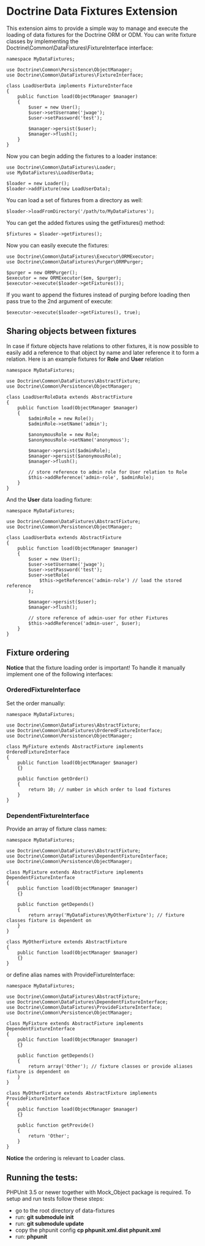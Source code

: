 # Doctrine Data Fixtures Extension

This extension aims to provide a simple way to manage and execute the loading of data fixtures
for the Doctrine ORM or ODM. You can write fixture classes by implementing the
Doctrine\Common\DataFixtures\FixtureInterface interface:

    namespace MyDataFixtures;

    use Doctrine\Common\Persistence\ObjectManager;
    use Doctrine\Common\DataFixtures\FixtureInterface;

    class LoadUserData implements FixtureInterface
    {
        public function load(ObjectManager $manager)
        {
            $user = new User();
            $user->setUsername('jwage');
            $user->setPassword('test');

            $manager->persist($user);
            $manager->flush();
        }
    }

Now you can begin adding the fixtures to a loader instance:

    use Doctrine\Common\DataFixtures\Loader;
    use MyDataFixtures\LoadUserData;

    $loader = new Loader();
    $loader->addFixture(new LoadUserData);

You can load a set of fixtures from a directory as well:

    $loader->loadFromDirectory('/path/to/MyDataFixtures');

You can get the added fixtures using the getFixtures() method:

    $fixtures = $loader->getFixtures();

Now you can easily execute the fixtures:

    use Doctrine\Common\DataFixtures\Executor\ORMExecutor;
    use Doctrine\Common\DataFixtures\Purger\ORMPurger;

    $purger = new ORMPurger();
    $executor = new ORMExecutor($em, $purger);
    $executor->execute($loader->getFixtures());

If you want to append the fixtures instead of purging before loading then pass true
to the 2nd argument of execute:

    $executor->execute($loader->getFixtures(), true);

## Sharing objects between fixtures

In case if fixture objects have relations to other fixtures, it is now possible
to easily add a reference to that object by name and later reference it to form
a relation. Here is an example fixtures for **Role** and **User** relation

    namespace MyDataFixtures;

    use Doctrine\Common\DataFixtures\AbstractFixture;
    use Doctrine\Common\Persistence\ObjectManager;

    class LoadUserRoleData extends AbstractFixture
    {
        public function load(ObjectManager $manager)
        {
            $adminRole = new Role();
            $adminRole->setName('admin');

            $anonymousRole = new Role;
            $anonymousRole->setName('anonymous');

            $manager->persist($adminRole);
            $manager->persist($anonymousRole);
            $manager->flush();

            // store reference to admin role for User relation to Role
            $this->addReference('admin-role', $adminRole);
        }
    }

And the **User** data loading fixture:

    namespace MyDataFixtures;

    use Doctrine\Common\DataFixtures\AbstractFixture;
    use Doctrine\Common\Persistence\ObjectManager;

    class LoadUserData extends AbstractFixture
    {
        public function load(ObjectManager $manager)
        {
            $user = new User();
            $user->setUsername('jwage');
            $user->setPassword('test');
            $user->setRole(
                $this->getReference('admin-role') // load the stored reference
            );

            $manager->persist($user);
            $manager->flush();

            // store reference of admin-user for other Fixtures
            $this->addReference('admin-user', $user);
        }
    }

## Fixture ordering
**Notice** that the fixture loading order is important! To handle it manually
implement one of the following interfaces:

### OrderedFixtureInterface

Set the order manually:

    namespace MyDataFixtures;

    use Doctrine\Common\DataFixtures\AbstractFixture;
    use Doctrine\Common\DataFixtures\OrderedFixtureInterface;
    use Doctrine\Common\Persistence\ObjectManager;

    class MyFixture extends AbstractFixture implements OrderedFixtureInterface
    {
        public function load(ObjectManager $manager)
        {}

        public function getOrder()
        {
            return 10; // number in which order to load fixtures
        }
    }

### DependentFixtureInterface

Provide an array of fixture class names:

    namespace MyDataFixtures;

    use Doctrine\Common\DataFixtures\AbstractFixture;
    use Doctrine\Common\DataFixtures\DependentFixtureInterface;
    use Doctrine\Common\Persistence\ObjectManager;

    class MyFixture extends AbstractFixture implements DependentFixtureInterface
    {
        public function load(ObjectManager $manager)
        {}

        public function getDepends()
        {
            return array('MyDataFixtures\MyOtherFixture'); // fixture classes fixture is dependent on
        }
    }

    class MyOtherFixture extends AbstractFixture
    {
        public function load(ObjectManager $manager)
        {}
    }

or define alias names with ProvideFixtureInterface:

    namespace MyDataFixtures;

    use Doctrine\Common\DataFixtures\AbstractFixture;
    use Doctrine\Common\DataFixtures\DependentFixtureInterface;
    use Doctrine\Common\DataFixtures\ProvideFixtureInterface;
    use Doctrine\Common\Persistence\ObjectManager;

    class MyFixture extends AbstractFixture implements DependentFixtureInterface
    {
        public function load(ObjectManager $manager)
        {}

        public function getDepends()
        {
            return array('Other'); // fixture classes or provide aliases fixture is dependent on
        }
    }

    class MyOtherFixture extends AbstractFixture implements ProvideFixtureInterface
    {
        public function load(ObjectManager $manager)
        {}

        public function getProvide()
        {
            return 'Other';
        }
    }

**Notice** the ordering is relevant to Loader class.

## Running the tests:

PHPUnit 3.5 or newer together with Mock_Object package is required.
To setup and run tests follow these steps:

- go to the root directory of data-fixtures
- run: **git submodule init**
- run: **git submodule update**
- copy the phpunit config **cp phpunit.xml.dist phpunit.xml**
- run: **phpunit**
